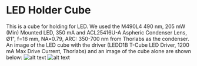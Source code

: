 # LED Holder Cube

This is a cube for holding for LED. We used the M490L4 490 nm, 205 mW (Min) Mounted LED, 350 mA and ACL25416U-A Aspheric Condenser Lens, Ø1", f=16 mm, NA=0.79, ARC: 350-700 nm from Thorlabs as the condenser. An image of the LED cube with the driver (LEDD1B T-Cube LED Driver, 1200 mA Max Drive Current, Thorlabs) and an image of the cube alone are shown below:
![alt text](https://github.com/schultzlab/ultra-cheap-light-field-microscope/blob/mess-from-zzy/Photos%20of%20LFM/LED%20with%20driver.jpg "LED cube with the driver")
![alt text](https://github.com/schultzlab/ultra-cheap-light-field-microscope/blob/mess-from-zzy/Photos%20of%20LFM/LED.jpg "LED cube")
